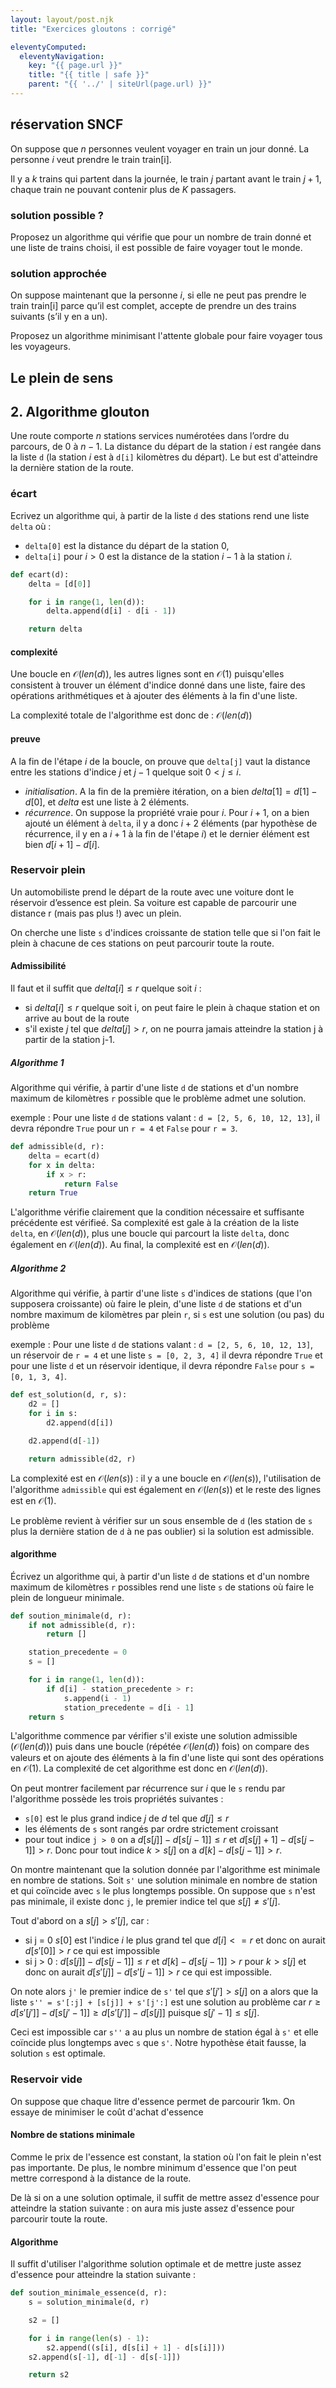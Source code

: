 ```yaml
---
layout: layout/post.njk
title: "Exercices gloutons : corrigé"

eleventyComputed:
  eleventyNavigation:
    key: "{{ page.url }}"
    title: "{{ title | safe }}"
    parent: "{{ '../' | siteUrl(page.url) }}"
---
```


## réservation SNCF

On suppose que $n$ personnes veulent voyager en train un
jour donné. La personne $i$ veut prendre le train train[i].

Il y a $k$ trains qui partent dans la journée, le train $j$ partant avant le train $j+1$, chaque train ne pouvant contenir plus de $K$ passagers.

### solution possible ?

Proposez un algorithme qui vérifie que pour un nombre de train donné et une liste de trains choisi, il est possible de faire voyager tout le monde.

### solution approchée

On suppose maintenant que la personne $i$, si elle ne peut
pas prendre le train train[i] parce qu’il est complet, accepte
de prendre un des trains suivants (s’il y en a un).

Proposez un algorithme minimisant l'attente globale pour faire voyager tous les voyageurs.

## Le plein de sens

## 2. Algorithme glouton

Une route comporte $n$ stations services numérotées dans l’ordre du parcours, de $0$ à $n-1$. La distance du départ de la station $i$ est rangée dans la liste `d` (la station $i$ est à `d[i]` kilomètres du départ). Le but est d'atteindre la dernière station de la route.

### écart

Ecrivez un algorithme qui, à partir de la liste `d` des stations rend une liste `delta` où :

- `delta[0]` est la distance du départ de la station $0$,
- `delta[i]` pour $i > 0$ est la distance de la station $i-1$ à la station $i$.

```python
def ecart(d):
    delta = [d[0]]

    for i in range(1, len(d)):
        delta.append(d[i] - d[i - 1])

    return delta
```

#### complexité

Une boucle en $\mathcal{O}(len(d))$, les autres lignes sont en $\mathcal{O}(1)$ puisqu'elles consistent à trouver un élément d'indice donné dans une liste, faire des opérations arithmétiques et à ajouter des éléments à la fin d'une liste.

La complexité totale de l'algorithme est donc de : $\mathcal{O}(len(d))$

#### preuve

A la fin de l'étape $i$ de la boucle, on prouve que `delta[j]` vaut la distance entre les stations d'indice $j$ et $j-1$ quelque soit $0<j \leq i$.

- _initialisation_. A la fin de la première itération, on a bien $delta[1] = d[1] -d[0]$, et $delta$ est une liste à 2 éléments.
- _récurrence_. On suppose la propriété vraie pour $i$. Pour $i + 1$, on a bien ajouté un élément à `delta`, il y a donc $i + 2$ éléments (par hypothèse de récurrence, il y en a $i + 1$ à la fin de l'étape $i$) et le dernier élément est bien $d[i+1] - d[i]$.

### Reservoir plein

Un automobiliste prend le départ de la route avec une voiture dont le réservoir d’essence est plein. Sa voiture
est capable de parcourir une distance r (mais pas plus !) avec un plein.

On cherche une liste `s` d'indices croissante de station telle que si l'on fait le plein à chacune de ces stations on peut parcourir toute la route.

#### Admissibilité

Il faut et il suffit que $delta[i] \leq r$ quelque soit $i$ :

- si $delta[i] \leq r$ quelque soit i, on peut faire le plein à chaque station et on arrive au bout de la route
- s'il existe $j$ tel que $delta[j] > r$, on ne pourra jamais atteindre la station j à partir de la station j-1.

##### Algorithme 1

Algorithme qui vérifie, à partir d'une liste `d` de stations et d'un nombre maximum de kilomètres `r` possible que le problème admet une solution.

exemple : Pour une liste `d` de stations valant : `d = [2, 5, 6, 10, 12, 13]`, il devra répondre `True` pour un `r = 4` et `False` pour `r = 3`.

```python
def admissible(d, r):
    delta = ecart(d)
    for x in delta:
        if x > r:
            return False
    return True
```

L'algorithme vérifie clairement que la condition nécessaire et suffisante précédente est vérifieé. Sa complexité est gale à la création de la liste `delta`, en $\mathcal{O}(len(d))$, plus une boucle qui parcourt la liste `delta`, donc également en $\mathcal{O}(len(d))$. Au final, la complexité est en $\mathcal{O}(len(d))$.

##### Algorithme 2

Algorithme qui vérifie, à partir d'une liste `s` d'indices de stations (que l'on supposera croissante) où faire le plein, d'une liste `d` de stations et d'un nombre maximum de kilomètres par plein `r`, si `s` est une solution (ou pas) du problème

exemple : Pour une liste `d` de stations valant : `d = [2, 5, 6, 10, 12, 13]`, un réservoir de `r = 4` et une liste `s = [0, 2, 3, 4]` il devra répondre `True` et pour une liste `d` et un réservoir identique, il devra répondre `False` pour `s = [0, 1, 3, 4]`.

```python
def est_solution(d, r, s):
    d2 = []
    for i in s:
        d2.append(d[i])

    d2.append(d[-1])

    return admissible(d2, r)
```

La complexité est en $\mathcal{O}(len(s))$ : il y a une boucle en $\mathcal{O}(len(s))$, l'utilisation de l'algorithme `admissible` qui est également en $\mathcal{O}(len(s))$ et le reste des lignes est en $\mathcal{O}(1)$.

Le problème revient à vérifier sur un sous ensemble de `d` (les station de `s` plus la dernière station de `d` à ne pas oublier) si la solution est admissible.

#### algorithme

Écrivez un algorithme qui, à partir d'un liste `d` de stations et d'un nombre maximum de kilomètres `r` possibles rend une liste `s` de stations où faire le plein de longueur minimale.

```python
def soution_minimale(d, r):
    if not admissible(d, r):
        return []

    station_precedente = 0
    s = []

    for i in range(1, len(d)):
        if d[i] - station_precedente > r:
            s.append(i - 1)
            station_precedente = d[i - 1]
    return s
```

L'algorithme commence par vérifier s'il existe une solution admissible ($\mathcal{O}(len(d))$) puis dans une boucle (répétée $\mathcal{O}(len(d))$ fois) on compare des valeurs et on ajoute des éléments à la fin d'une liste qui sont des opérations en $\mathcal{O}(1)$. La complexité de cet algorithme est donc en $\mathcal{O}(len(d))$.

On peut montrer facilement par récurrence sur $i$ que le `s` rendu par l'algorithme possède les trois propriétés suivantes :

- `s[0]` est le plus grand indice $j$ de $d$ tel que $d[j] \leq r$
- les éléments de `s` sont rangés par ordre strictement croissant
- pour tout indice `j > 0` on a $d[s[j]] - d[s[j-1]] \leq r$ et $d[s[j] + 1] - d[s[j-1]] > r$. Donc pour tout indice $k > s[j]$ on a $d[k] - d[s[j-1]] > r$.

On montre maintenant que la solution donnée par l'algorithme est minimale en nombre de stations. Soit `s'` une solution minimale en nombre de station et qui coïncide avec `s` le plus longtemps possible. On suppose que `s` n'est pas minimale, il existe donc `j`, le premier indice tel que $s[j] \neq s'[j]$.

Tout d'abord on a $s[j] > s'[j]$, car :

- si j = 0 $s[0]$ est l'indice $i$ le plus grand tel que $d[i] <= r$ et donc on aurait $d[s'[0]] > r$ ce qui est impossible
- si j > 0 : $d[s[j]] - d[s[j-1]] \leq r$ et $d[k] - d[s[j-1]] > r$ pour $k > s[j]$ et donc on aurait $d[s'[j]] - d[s'[j-1]] > r$ ce qui est impossible.

On note alors `j'` le premier indice de `s'` tel que $s'[j'] > s[j]$ on a alors que la liste `s'' = s'[:j] + [s[j]] + s'[j':]` est une solution au problème car $r \geq d[s'[j']] - d[s[j' - 1]] \geq d[s'[j']] - d[s[j]]$ puisque $s[j' - 1] \leq s[j]$.

Ceci est impossible car `s''` a au plus un nombre de station égal à `s'` et elle coïncide plus longtemps avec `s` que `s'`. Notre hypothèse était fausse, la solution `s` est optimale.

### Reservoir vide

On suppose que chaque litre d'essence permet de parcourir 1km. On essaye de minimiser le coût d'achat d'essence

#### Nombre de stations minimale

Comme le prix de l'essence est constant, la station où l'on fait le plein n'est pas importante. De plus, le nombre minimum d'essence que l'on peut mettre correspond à la distance de la route.

De là si on a une solution optimale, il suffit de mettre assez d'essence pour atteindre la station suivante : on aura mis juste assez d'essence pour parcourir toute la route.

#### Algorithme

Il suffit d'utiliser l'algorithme solution optimale et de mettre juste assez d'essence pour atteindre la station suivante :

```python
def soution_minimale_essence(d, r):
    s = solution_minimale(d, r)

    s2 = []

    for i in range(len(s) - 1):
        s2.append((s[i], d[s[i] + 1] - d[s[i]]))
    s2.append(s[-1], d[-1] - d[s[-1]])

    return s2
```

